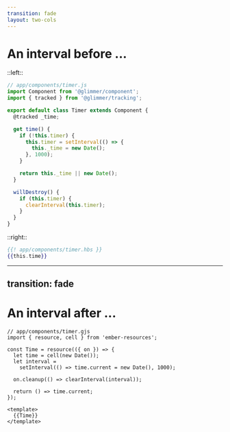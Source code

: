 ```yaml
---
transition: fade
layout: two-cols
---
```


# An interval <span class="inline-subtitle">before ...</span>

::left::

```js 
// app/components/timer.js
import Component from '@glimmer/component';
import { tracked } from '@glimmer/tracking';

export default class Timer extends Component {
  @tracked _time;

  get time() {
    if (!this.timer) {
      this.timer = setInterval(() => {
        this._time = new Date();
      }, 1000);
    }

    return this._time || new Date();
  }

  willDestroy() {
    if (this.timer) {
      clearInterval(this.timer);
    }
  }
}
```

::right::

```hbs 
{{! app/components/timer.hbs }}
{{this.time}}
```

<QRCode class="qr-code" size="350" value="https://limber.glimdown.com/edit?c=FAEQpgtg9gBAZgJyhGkBGYEGMoDs4wBMADIQMzDAAGNA5gFYDOMANgJYBuYwbEADlAQAXGAGFkA3GFwjEyGAHIAArXYQImAPQ5%2BeaUIUBuHruEwA3jCEIAhlgDWYACYwAvvCQplq3hoSbrO3s2XFojEwEzSzw3D3lldC1oJzY4Nkxw4DAAD0iRJzA4GwBXFhEsFhtGZgAJMBYWKAB1QRYXHKFpJ2ZxXSkZC2AYGAAeTv5KzoA%2BIeGYABVeMAAuC3MhAAs2RgA6ISXXV1mRgMg%2BSbAZ2aVAh2cYAH19jWNZ2jARZ7AACgBKQbmMFSMG%2BAEJNts9ksEP9zLNARDdl8EDAALwwRgfACSMkwHBsLG%2BfzRUwBgLmiJ2TyWaJgUgA7jAQDZOn9jOS3AAaGAARmI-N%2B7LmR3hMAQH2KCFwVi2u2pGhgAB9FXSwIzmazBbMRcN6WwGuBGNYoABPYlwwHA76U5Gw0XDCpgGwIHGdBD4wk26FawFHYZHI40KjAIA&format=glimdown"></QRCode>


<!-- 

Before diving in to this example, I'm sure the first thing ya'll saw
was the static on the right
this is a big QR Code, as it contains all the text on the slide
and re-directs you to a REPL or Playground where you can play this example..

If you'd like to play along, and your phone happens to not be a telescope, 
feel free to get closer to scan the QR code.


Here, we define an interval which we use to represent a clock.
This has a number of problems:
- our "time" value is bound to a component,
    so we can't tear down our interval at any granularity smaller than a component.
    I'm sure ya'll have seen components that do too much, and this pattern adds to that.
- the teardown, and setup are disjoint... there is a lifecycle hook you have to know aobut.
    since components lend themselves to be overburdened with responsibility, it's very easy 
    intermingle different behaviors' cleanup and setup all over the place within a component. 
- we've hacked in a lifecyle event via a set-once property.
    the getter is still re-evaluated every time underscore time changes.
    ... and if we were to add tracked data in to the mix, we are at high risk for a memory leak.


This ... is a disaster.

-->


---
transition: fade
---

# An interval <span class="inline-subtitle">after ...</span>


```gjs 
// app/components/timer.gjs
import { resource, cell } from 'ember-resources';

const Time = resource(({ on }) => {
  let time = cell(new Date());
  let interval = 
    setInterval(() => time.current = new Date(), 1000);

  on.cleanup(() => clearInterval(interval));

  return () => time.current;
});

<template>
  {{Time}}
</template>
```


<QRCode class="qr-code" size="350" value="https://limber.glimdown.com/edit?c=FAEQpgtg9gBAZgJyhGkBGYEGMoDs4wBMADIQMzDAAGNA5gFYDOMANgJYBuYwbEADlAQAXGAG8YCMIygBXbGAA0MLGBYsYAX3hIUAcnSYAtJOlyVjXQG5KOXIxEAVXmBgBeCVNnyAFN-F5NAEo3AD4xYBhlPHsYIWc3ZVUWb1wwAHcYEABDITBvQMDrSNsYtlxchA4s9XdGMCEASXLMKuT80NjnADosOUlyhNSM7Nz8pQBGYinCyki8HpYwLNwZPl9g1zCsRayEJorW7zKD6oLrCI8hOVwYds3OiDAevrBy6w0Z4AAeXP4WHLAIQuolETkeGg03wA9L8%2BP9ckCaFRgEA&format=glimdown"></QRCode>


<!-- 

Here we can already see that this looks way less complicated
- setup and teardown of the interval are co-located
- the entire construct is focused on a single responsibility
- teardown occurs at the curly-brace level where Time is used, rather than at the component level
- we don't need to hack in our own lifecycle via a set-once property.

-->

